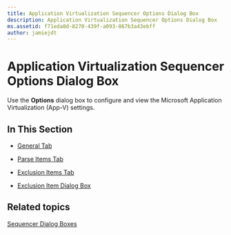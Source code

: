 ```yaml
---
title: Application Virtualization Sequencer Options Dialog Box
description: Application Virtualization Sequencer Options Dialog Box
ms.assetid: f71eda8d-8270-439f-a093-867b3a43ebff
author: jamiejdt
---
```


# Application Virtualization Sequencer Options Dialog Box


Use the **Options** dialog box to configure and view the Microsoft Application Virtualization (App-V) settings.

## In This Section


-   [General Tab](general-tab-keep.md)

-   [Parse Items Tab](parse-items-tab-keep.md)

-   [Exclusion Items Tab](exclusion-items-tab-keep.md)

-   [Exclusion Item Dialog Box](exclusion-item-dialog-box.md)

## Related topics


[Sequencer Dialog Boxes](sequencer-dialog-boxes.md)

 

 





